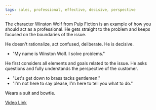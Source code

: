 ```yaml
---
tags: sales, professional, effective, decisive, perspective
---
```


The character Winston Wolf from Pulp Fiction is an example of how you should act
as a professional. He gets straight to the problem and keeps focused on the
boundaries of the issue.

He doesn't rationalize, act confused, deliberate. He is decisive.

- "My name is Winston Wolf. I solve problems."

He first considers all elements and goals related to the issue. He asks
questions and fully understands the perspective of the customer.

- "Let's get down to brass tacks gentlemen."
- "I'm not here to say please, I'm here to tell you what to do."

Wears a suit and bowtie.

[Video Link](https://www.youtube.com/watch?v=oPoh2OpbyGs)
